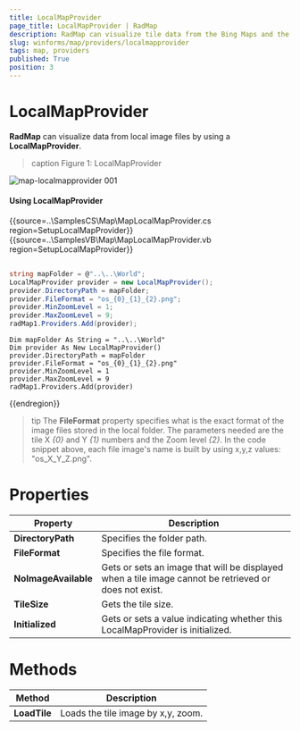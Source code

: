 ```yaml
---
title: LocalMapProvider
page_title: LocalMapProvider | RadMap
description: RadMap can visualize tile data from the Bing Maps and the OpenStreetMaps REST services as well as from the local file system.
slug: winforms/map/providers/localmapprovider
tags: map, providers
published: True
position: 3 
---
```


# LocalMapProvider

__RadMap__ can visualize data from local image files by using a __LocalMapProvider__.

>caption Figure 1: LocalMapProvider 

![map-localmapprovider 001](images/map-localmapprovider001.png)

#### Using LocalMapProvider

{{source=..\SamplesCS\Map\MapLocalMapProvider.cs region=SetupLocalMapProvider}} 
{{source=..\SamplesVB\Map\MapLocalMapProvider.vb region=SetupLocalMapProvider}}

````C#
            
string mapFolder = @"..\..\World";
LocalMapProvider provider = new LocalMapProvider();
provider.DirectoryPath = mapFolder;
provider.FileFormat = "os_{0}_{1}_{2}.png";
provider.MinZoomLevel = 1;
provider.MaxZoomLevel = 9;
radMap1.Providers.Add(provider);

````
````VB.NET
Dim mapFolder As String = "..\..\World"
Dim provider As New LocalMapProvider()
provider.DirectoryPath = mapFolder
provider.FileFormat = "os_{0}_{1}_{2}.png"
provider.MinZoomLevel = 1
provider.MaxZoomLevel = 9
radMap1.Providers.Add(provider)

````

{{endregion}} 

>tip The __FileFormat__ property specifies what is the exact format of the image files stored in the local folder. The parameters needed are the tile X *{0}* and Y *{1}* numbers and the Zoom level *{2}*. In the code snippet above, each file image's name is built by using x,y,z values: "os_X_Y_Z.png".

# Properties

|Property|Description|
|----|----|
|__DirectoryPath__|Specifies the folder path.|
|__FileFormat__|Specifies the file format.|
|__NoImageAvailable__|Gets or sets an image that will be displayed when a tile image cannot be retrieved or does not exist.|
|__TileSize__|Gets the tile size.|
|__Initialized__|Gets or sets a value indicating whether this LocalMapProvider is initialized.|

# Methods

|Method|Description|
|----|----|
|__LoadTile__|Loads the tile image by x,y, zoom.|

